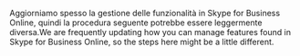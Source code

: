 <span data-ttu-id="17c78-101">Aggiorniamo spesso la gestione delle funzionalità in Skype for Business Online, quindi la procedura seguente potrebbe essere leggermente diversa.</span><span class="sxs-lookup"><span data-stu-id="17c78-101">We are frequently updating how you can manage features found in Skype for Business Online, so the steps here might be a little different.</span></span>